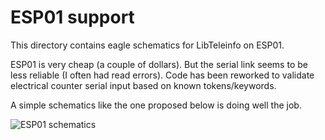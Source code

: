 # ESP01 support

This directory contains eagle schematics for LibTeleinfo on ESP01.

ESP01 is very cheap (a couple of dollars).
But the serial link seems to be less reliable (I often had read errors).
Code has been reworked to validate electrical counter serial input based on known tokens/keywords.

A simple schematics like the one proposed below is doing well the job.

![ESP01 schematics](https://github.com/r2d2/LibTeleinfo/eagle_wifinfo_esp01/ESP01_schematics.png "ESP01 schematics")